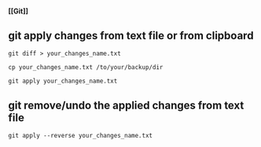 #### [[Git]]

## git apply changes from text file or from clipboard

```
git diff > your_changes_name.txt
```

```
cp your_changes_name.txt /to/your/backup/dir
```

```
git apply your_changes_name.txt
```

## git remove/undo the applied changes from text file 
```
git apply --reverse your_changes_name.txt
```

